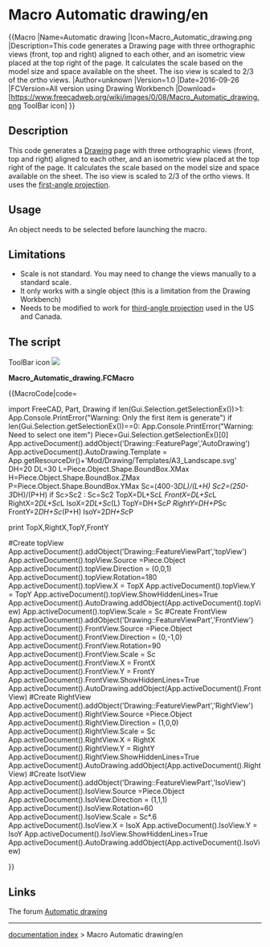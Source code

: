 # Macro Automatic drawing/en
{{Macro
|Name=Automatic drawing
|Icon=Macro_Automatic_drawing.png
|Description=This code generates a Drawing page with three orthographic views (front, top and right) aligned to each other, and an isometric view placed at the top right of the page. It calculates the scale based on the model size and space available on the sheet. The iso view is scaled to 2/3 of the ortho views.
|Author=unknown
|Version=1.0
|Date=2016-09-26
|FCVersion=All version using Drawing Workbench
|Download=[https://www.freecadweb.org/wiki/images/0/08/Macro_Automatic_drawing.png ToolBar icon]
}}

## Description

This code generates a [Drawing](Drawing_Workbench.md) page with three orthographic views (front, top and right) aligned to each other, and an isometric view placed at the top right of the page. It calculates the scale based on the model size and space available on the sheet. The iso view is scaled to 2/3 of the ortho views.
It uses the [first-angle projection](http://en.wikipedia.org/wiki/Multiview_orthographic_projection#First-angle_projection).

## Usage

An object needs to be selected before launching the macro.

## Limitations

-   Scale is not standard. You may need to change the views manually to a standard scale.
-   It only works with a single object (this is a limitation from the Drawing Workbench)
-   Needs to be modified to work for [third-angle projection](http://en.wikipedia.org/wiki/Multiview_orthographic_projection#Third-angle_projection) used in the US and Canada.

## The script 

ToolBar icon ![](images/Macro_Automatic_drawing.png )

**Macro\_Automatic\_drawing.FCMacro**


{{MacroCode|code=

import FreeCAD, Part, Drawing
if len(Gui.Selection.getSelectionEx())>1:
   App.Console.PrintError("Warning: Only the first item is generate")
if len(Gui.Selection.getSelectionEx())==0:
   App.Console.PrintError("Warning: Need to select one item")
Piece=Gui.Selection.getSelectionEx()[0]
App.activeDocument().addObject('Drawing::FeaturePage','AutoDrawing')
App.activeDocument().AutoDrawing.Template = App.getResourceDir()+'Mod/Drawing/Templates/A3_Landscape.svg'
DH=20
DL=30
L=Piece.Object.Shape.BoundBox.XMax
H=Piece.Object.Shape.BoundBox.ZMax
P=Piece.Object.Shape.BoundBox.YMax
Sc=(400-3*DL)/(L+H)
Sc2=(250-3*DH)/(P+H)
if Sc>Sc2 : 
   Sc=Sc2
TopX=DL+Sc*L
FrontX=DL+Sc*L
RightX=2*DL+Sc*L
IsoX=2*DL+Sc*(L)
TopY=DH+Sc*P
RightY=DH+P*Sc
FrontY=2*DH+Sc*(P+H)
IsoY=2*DH+Sc*P

print TopX,RightX,TopY,FrontY

#Create topView
App.activeDocument().addObject('Drawing::FeatureViewPart','topView')
App.activeDocument().topView.Source =Piece.Object
App.activeDocument().topView.Direction = (0,0,1)
App.activeDocument().topView.Rotation=180
App.activeDocument().topView.X = TopX
App.activeDocument().topView.Y = TopY
App.activeDocument().topView.ShowHiddenLines=True
App.activeDocument().AutoDrawing.addObject(App.activeDocument().topView)
App.activeDocument().topView.Scale = Sc
#Create FrontView
App.activeDocument().addObject('Drawing::FeatureViewPart','FrontView')
App.activeDocument().FrontView.Source =Piece.Object
App.activeDocument().FrontView.Direction = (0,-1,0)
App.activeDocument().FrontView.Rotation=90
App.activeDocument().FrontView.Scale = Sc
App.activeDocument().FrontView.X = FrontX
App.activeDocument().FrontView.Y = FrontY
App.activeDocument().FrontView.ShowHiddenLines=True
App.activeDocument().AutoDrawing.addObject(App.activeDocument().FrontView)
#Create RightView
App.activeDocument().addObject('Drawing::FeatureViewPart','RightView')
App.activeDocument().RightView.Source =Piece.Object
App.activeDocument().RightView.Direction = (1,0,0)
App.activeDocument().RightView.Scale = Sc
App.activeDocument().RightView.X = RightX
App.activeDocument().RightView.Y = RightY
App.activeDocument().RightView.ShowHiddenLines=True
App.activeDocument().AutoDrawing.addObject(App.activeDocument().RightView)
#Create IsotView
App.activeDocument().addObject('Drawing::FeatureViewPart','IsoView')
App.activeDocument().IsoView.Source =Piece.Object
App.activeDocument().IsoView.Direction = (1,1,1)
App.activeDocument().IsoView.Rotation=60
App.activeDocument().IsoView.Scale = Sc*.6
App.activeDocument().IsoView.X = IsoX
App.activeDocument().IsoView.Y = IsoY
App.activeDocument().IsoView.ShowHiddenLines=True
App.activeDocument().AutoDrawing.addObject(App.activeDocument().IsoView)

}}




## Links

The forum [Automatic drawing](https://forum.freecadweb.org/viewtopic.php?f=8&t=3361)

---
[documentation index](../README.md) > Macro Automatic drawing/en
